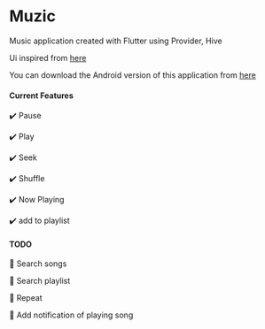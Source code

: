 # Muzic
Music application created with Flutter using Provider, Hive

Ui inspired from [here](https://dribbble.com/shots/17988274-Muzira-music-application)

You can download the Android version of this application from [here](https://github.com/abbasihamed/music_player/releases/tag/v1.0.0-beta)


#### Current Features

:heavy_check_mark: Pause

:heavy_check_mark: Play

:heavy_check_mark: Seek

:heavy_check_mark: Shuffle

:heavy_check_mark: Now Playing

:heavy_check_mark: add to playlist


#### TODO

:small_blue_diamond: Search songs

:small_blue_diamond: Search playlist

:small_blue_diamond: Repeat

:small_blue_diamond: Add notification of playing song
